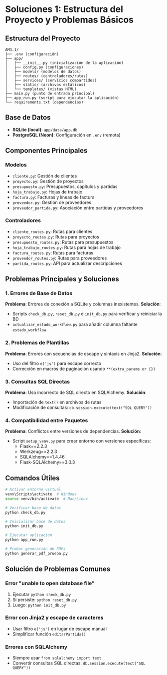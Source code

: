 # Soluciones 1: Estructura del Proyecto y Problemas Básicos

## Estructura del Proyecto

```
AM3.1/
├── .env (configuración)
├── app/
│   ├── __init__.py (inicialización de la aplicación)
│   ├── config.py (configuraciones)
│   ├── models/ (modelos de datos)
│   ├── routes/ (controladores/rutas)
│   ├── services/ (servicios compartidos)
│   ├── static/ (archivos estáticos)
│   └── templates/ (vistas HTML)
├── main.py (punto de entrada principal)
├── app_run.py (script para ejecutar la aplicación)
└── requirements.txt (dependencias)
```

## Base de Datos
- **SQLite (local)**: `app/data/app.db`
- **PostgreSQL (Neon)**: Configuración en `.env` (remota)

## Componentes Principales

### Modelos
- `cliente.py`: Gestión de clientes
- `proyecto.py`: Gestión de proyectos
- `presupuesto.py`: Presupuestos, capítulos y partidas
- `hoja_trabajo.py`: Hojas de trabajo
- `factura.py`: Facturas y líneas de factura
- `proveedor.py`: Gestión de proveedores
- `proveedor_partida.py`: Asociación entre partidas y proveedores

### Controladores
- `cliente_routes.py`: Rutas para clientes
- `proyecto_routes.py`: Rutas para proyectos
- `presupuesto_routes.py`: Rutas para presupuestos
- `hoja_trabajo_routes.py`: Rutas para hojas de trabajo
- `factura_routes.py`: Rutas para facturas
- `proveedor_routes.py`: Rutas para proveedores
- `partida_routes.py`: API para actualizar descripciones

## Problemas Principales y Soluciones

### 1. Errores de Base de Datos
**Problema**: Errores de conexión a SQLite y columnas inexistentes.
**Solución**: 
- Scripts `check_db.py`, `reset_db.py` e `init_db.py` para verificar y reiniciar la BD
- `actualizar_estado_workflow.py` para añadir columna faltante `estado_workflow`

### 2. Problemas de Plantillas
**Problema**: Errores con secuencias de escape y sintaxis en Jinja2.
**Solución**:
- Uso del filtro `e('js')` para escape correcto
- Corrección en macros de paginación usando `**(extra_params or {})`

### 3. Consultas SQL Directas
**Problema**: Uso incorrecto de SQL directo en SQLAlchemy.
**Solución**:
- Importación de `text()` en archivos de rutas
- Modificación de consultas: `db.session.execute(text("SQL QUERY"))`

### 4. Compatibilidad entre Paquetes
**Problema**: Conflictos entre versiones de dependencias.
**Solución**:
- Script `setup_venv.py` para crear entorno con versiones específicas:
  - Flask==2.2.3
  - Werkzeug==2.2.3
  - SQLAlchemy==1.4.46
  - Flask-SQLAlchemy==3.0.3

## Comandos Útiles

```bash
# Activar entorno virtual
venv\Scripts\activate  # Windows
source venv/bin/activate  # Mac/Linux

# Verificar base de datos
python check_db.py

# Inicializar base de datos
python init_db.py

# Ejecutar aplicación
python app_run.py

# Probar generación de PDFs
python generar_pdf_prueba.py
```

## Solución de Problemas Comunes

### Error "unable to open database file"
1. Ejecutar `python check_db.py`
2. Si persiste: `python reset_db.py`
3. Luego: `python init_db.py`

### Error con Jinja2 y escape de caracteres
- Usar filtro `e('js')` en lugar de escape manual
- Simplificar función `editarPartida()`

### Errores con SQLAlchemy
- Siempre usar `from sqlalchemy import text`
- Convertir consultas SQL directas: `db.session.execute(text("SQL QUERY"))`
